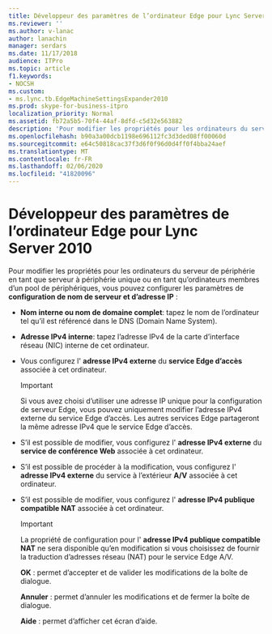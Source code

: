 ```yaml
---
title: Développeur des paramètres de l’ordinateur Edge pour Lync Server 2010
ms.reviewer: ''
ms.author: v-lanac
author: lanachin
manager: serdars
ms.date: 11/17/2018
audience: ITPro
ms.topic: article
f1.keywords:
- NOCSH
ms.custom:
- ms.lync.tb.EdgeMachineSettingsExpander2010
ms.prod: skype-for-business-itpro
localization_priority: Normal
ms.assetid: fb72a5b5-70f4-44af-8dfd-c5d32e563882
description: 'Pour modifier les propriétés pour les ordinateurs du serveur de périphérie en tant que serveur à périphérie unique ou en tant qu’ordinateurs membres d’un pool de périphériques, vous pouvez configurer les paramètres de configuration de nom de serveur et d’adresse IP :'
ms.openlocfilehash: b90a3a00dcb1198e696112fc3d3ded08ff00060d
ms.sourcegitcommit: e64c50818cac37f3d6f0f96d0d4ff0f4bba24aef
ms.translationtype: MT
ms.contentlocale: fr-FR
ms.lasthandoff: 02/06/2020
ms.locfileid: "41820096"
---
```

# <a name="edge-machine-settings-expander-for-lync-server-2010"></a>Développeur des paramètres de l’ordinateur Edge pour Lync Server 2010
 
Pour modifier les propriétés pour les ordinateurs du serveur de périphérie en tant que serveur à périphérie unique ou en tant qu’ordinateurs membres d’un pool de périphériques, vous pouvez configurer les paramètres de **configuration de nom de serveur et d’adresse IP** :
  
- **Nom interne ou nom de domaine complet**: tapez le nom de l’ordinateur tel qu’il est référencé dans le DNS (Domain Name System). 
    
- **Adresse IPv4 interne**: tapez l’adresse IPv4 de la carte d’interface réseau (NIC) interne de cet ordinateur.
    
- Vous configurez l' **adresse IPv4 externe** du **service Edge d’accès** associée à cet ordinateur.
    
    > [!IMPORTANT]
    > Si vous avez choisi d’utiliser une adresse IP unique pour la configuration de serveur Edge, vous pouvez uniquement modifier l’adresse IPv4 externe du service Edge d’accès. Les autres services Edge partageront la même adresse IPv4 que le service Edge d’accès. 
  
- S’il est possible de modifier, vous configurez l' **adresse IPv4 externe** du **service de conférence Web** associée à cet ordinateur.
    
- S’il est possible de procéder à la modification, vous configurez l' **adresse IPv4 externe** du service à l’extérieur **A/V** associée à cet ordinateur.
    
- S’il est possible de modifier, vous configurez l' **adresse IPv4 publique compatible NAT** associée à cet ordinateur.
    
    > [!IMPORTANT]
    > La propriété de configuration pour l' **adresse IPv4 publique compatible NAT** ne sera disponible qu’en modification si vous choisissez de fournir la traduction d’adresses réseau (NAT) pour le service Edge A/V.
  
  **OK** : permet d’accepter et de valider les modifications de la boîte de dialogue.
  
  **Annuler** : permet d’annuler les modifications et de fermer la boîte de dialogue.
  
  **Aide** : permet d’afficher cet écran d’aide.
  

